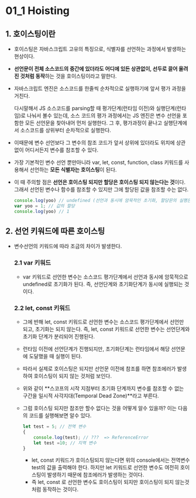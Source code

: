 # 01_1 Hoisting



## 1. 호이스팅이란

- 호이스팅은 자바스크립트 고유의 특징으로, 식별자를 선언하는 과정에서 발생하는 현상이다.

- **선언문이 전체 소스코드의 중간에 있더라도 어디에 있든 상관없이, 선두로 끌어 올려진 것처럼 동작**하는 것을 호이스팅이라고 말한다.

- 자바스크립트 엔진은 소스코드를 한줄씩 순차적으로 실행하기에 앞서 평가 과정을 거친다.

  다시말해서 JS 소스코드를 parsing할 때 평가단계(런타임 이전)와 실행단계(런타임)로 나눠서 볼수 있는데, 소스 코드의 평가 과정에서는 JS 엔진은 변수 선언을 포함한 모든 선언문을 찾아내어 먼저 실행한다. 그 후, 평가과정이 끝나고 실행단계에서 소스코드를 상위부터 순차적으로 실행한다. 

- 이때문에 변수 선언보다 그 변수의 참조 코드가 앞서 상위에 있더라도 위치에 상관없이 어디서든지 변수를 참조할 수 있다.

- 가장 기본적인 변수 선언 뿐만아니라 var, let, const, function, class 키워드를 사용해서 선언하는 **모든 식별자는 호이스팅**이 된다.

- 이 때 주의할 점은 **선언은 호이스팅 되지만 할당은 호이스팅 되지 않는다는 것**이다. 
  그래서 선언된 변수나 함수를 참조할 수 있지만 그에 할당된 값을 참조할 수는 없다.

  ```js
  console.log(yoo) // undefined (선언과 동시에 암묵적인 초기화, 할당문의 실행은 X)
  var yoo = 1; // 값의 할당
  console.log(yoo) // 1
  ```



## 2. 선언 키워드에 따른 호이스팅 

- 변수선언의 키워드에 따라 조금의 차이가 발생한다.

  ### 2.1 var 키워드

  - var 키워드로 선언한 변수는 소스코드 평가단계에서 선언과 동시에 암묵적으로 undefined로 초기화가 된다. 즉, 선언단계와 초기화단계가 동시에 실행되는 것이다.

  

  ### 2.2 let, const 키워드

  - 그에 반해 let, const 키워드로 선언한 변수는 소스코드 평가단계에서 선언만 되고, 초기화는 되지 않는다. 즉, let, const 키워드로 선언한 변수는 선언단계와 초기화 단계가 분리되어 진행된다. 

  - 런타임 이전에 선언단계가 진행되지만, 초기화단계는 런타임에서 해당 선언문에 도달했을 때 실행이 된다.

  - 따라서 실제로 호이스팅은 되지만 선언문 이전에 참조를 하면 참조에러가 발생하여 호이스팅이 되지 않는 것처럼 보인다.

  - 위와 같이 **스코프의 시작 지점부터 초기화 단계까지 변수를 참조할 수 없는 구간을 일시적 사각지대(Temporal Dead Zone)**라고 부른다.

  - 그럼 호이스팅 되지만 참조만 할수 없다는 것을 어떻게 알수 있을까? 이는 다음의 코드를 실행해보면 알수 있다.

    ```js
    let test = 5; // 전역 변수
    {
    	console.log(test); // ???  => ReferenceError
    	let test =10; // 지역 변수
    }
    ```

    - let, const 키워드가 호이스팅되지 않는다면 위의 console에서는 전역변수 test의 값을 출력해야 한다. 하지만 let 키워드로 선언한 변수도 여전히 호이스팅이 발생하기 때문에 참조에러가 발생하는 것이다.
    - 즉 let, const 로 선언한 변수도 호이스팅이 되지만 호이스팅이 되지 않는것처럼 동작하는 것이다.

    

